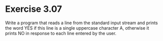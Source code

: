 # Exercise 3.07 
Write a program that reads a line from the standard input stream and prints the word YES if this line is a single uppercase character A, otherwise it prints NO in response to each line entered by the user.
